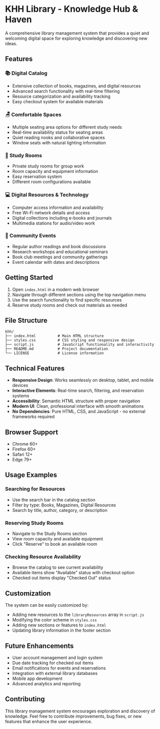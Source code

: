 # KHH Library - Knowledge Hub & Haven

A comprehensive library management system that provides a quiet and welcoming digital space for exploring knowledge and discovering new ideas.

## Features

### 📚 Digital Catalog
- Extensive collection of books, magazines, and digital resources
- Advanced search functionality with real-time filtering
- Resource categorization and availability tracking
- Easy checkout system for available materials

### 🪑 Comfortable Spaces
- Multiple seating area options for different study needs
- Real-time availability status for seating areas
- Quiet reading nooks and collaborative spaces
- Window seats with natural lighting information

### 🏢 Study Rooms
- Private study rooms for group work
- Room capacity and equipment information
- Easy reservation system
- Different room configurations available

### 💻 Digital Resources & Technology
- Computer access information and availability
- Free Wi-Fi network details and access
- Digital collections including e-books and journals
- Multimedia stations for audio/video work

### 🎯 Community Events
- Regular author readings and book discussions
- Research workshops and educational seminars
- Book club meetings and community gatherings
- Event calendar with dates and descriptions

## Getting Started

1. Open `index.html` in a modern web browser
2. Navigate through different sections using the top navigation menu
3. Use the search functionality to find specific resources
4. Reserve study rooms and check out materials as needed

## File Structure

```
khh/
├── index.html          # Main HTML structure
├── styles.css          # CSS styling and responsive design
├── script.js           # JavaScript functionality and interactivity
├── README.md           # Project documentation
└── LICENSE             # License information
```

## Technical Features

- **Responsive Design**: Works seamlessly on desktop, tablet, and mobile devices
- **Interactive Elements**: Real-time search, filtering, and reservation systems
- **Accessibility**: Semantic HTML structure with proper navigation
- **Modern UI**: Clean, professional interface with smooth animations
- **No Dependencies**: Pure HTML, CSS, and JavaScript - no external frameworks required

## Browser Support

- Chrome 60+
- Firefox 60+
- Safari 12+
- Edge 79+

## Usage Examples

### Searching for Resources
- Use the search bar in the catalog section
- Filter by type: Books, Magazines, Digital Resources
- Search by title, author, category, or description

### Reserving Study Rooms
- Navigate to the Study Rooms section
- View room capacity and available equipment
- Click "Reserve" to book an available room

### Checking Resource Availability
- Browse the catalog to see current availability
- Available items show "Available" status with checkout option
- Checked out items display "Checked Out" status

## Customization

The system can be easily customized by:
- Adding new resources to the `libraryResources` array in `script.js`
- Modifying the color scheme in `styles.css`
- Adding new sections or features to `index.html`
- Updating library information in the footer section

## Future Enhancements

- User account management and login system
- Due date tracking for checked out items
- Email notifications for events and reservations
- Integration with external library databases
- Mobile app development
- Advanced analytics and reporting

## Contributing

This library management system encourages exploration and discovery of knowledge. Feel free to contribute improvements, bug fixes, or new features that enhance the user experience.